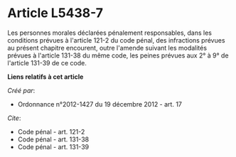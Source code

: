 # Article L5438-7

Les personnes morales déclarées pénalement responsables, dans les conditions prévues à l'article 121-2 du code pénal, des
infractions prévues au présent chapitre encourent, outre l'amende suivant les modalités prévues à l'article 131-38 du même
code, les peines prévues aux 2° à 9° de l'article 131-39 de ce code.

**Liens relatifs à cet article**

_Créé par_:

  - Ordonnance n°2012-1427 du 19 décembre 2012 - art. 17

_Cite_:

  - Code pénal - art. 121-2
  - Code pénal - art. 131-38
  - Code pénal - art. 131-39
